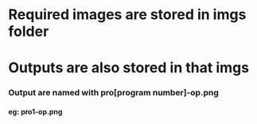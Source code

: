 # Required images are stored in imgs folder
# Outputs are also stored in that imgs
### Output are named with pro[program number]-op.png
#### eg: pro1-op.png
